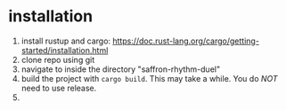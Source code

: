 # installation
1. install rustup and cargo: https://doc.rust-lang.org/cargo/getting-started/installation.html
2. clone repo using git
3. navigate to inside the directory "saffron-rhythm-duel"
4. build the project with `cargo build`. This may take a while. You do _NOT_ need to use release.
5. 
